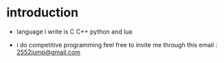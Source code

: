 # introduction

- language i write is C C++ python and lua  

- i do competitive programming feel free to invite me through this email : 2552jump@gmail.com
<!---
comment
--->
